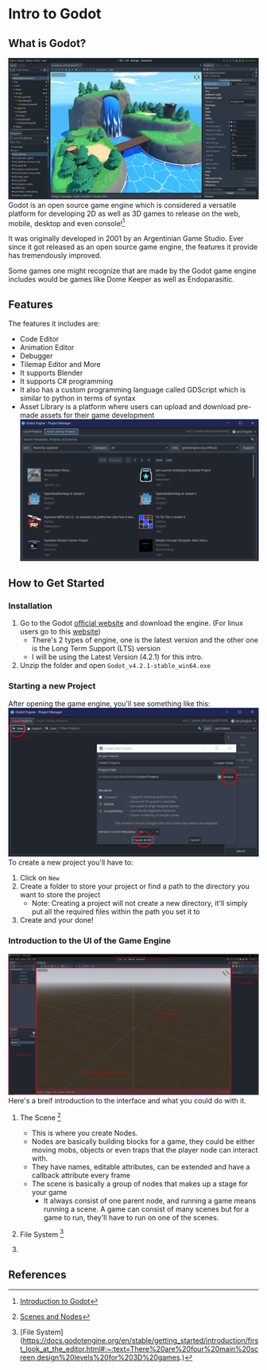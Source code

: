 # Intro to Godot

## What is Godot?
![Godot Game Engine.png](02-3d-outdoor-with-editor.png)
Godot is an open source game engine which is considered a versatile platform for developing 2D as well as 3D games to release on the web, mobile, desktop and even console![^1]

It was originally developed in 2001 by an Argentinian Game Studio. Ever since it got released as an open source game engine, the features it provide has tremendously improved.

Some games one might recognize that are made by the Godot game engine includes would be games like Dome Keeper as well as Endoparasitic.

## Features

The features it includes are:
- Code Editor
- Animation Editor
- Debugger
- Tilemap Editor and More
- It supports Blender
- It supports C# programming
- It also has a custom programming language called GDScript which is similar to python in terms of syntax
- Asset Library is a platform where users can upload and download pre-made assets for their game development
![Godot Asset Library](Godot-intro-2.jpg)

## How to Get Started
### Installation
1. Go to the Godot [official website](https://godotengine.org/) and download the engine. (For linux users go to this [website](https://godotengine.org/download/linux/))
	- There's 2 types of engine, one is the latest version and the other one is the Long Term Support (LTS) version
	- I will be using the Latest Version (4.2.1) for this intro.
2. Unzip the folder and open `Godot_v4.2.1-stable_win64.exe`
### Starting a new Project
After opening the game engine, you'll see something like this:
![Godot Project Menu](Godot-intro-1.jpg)
To create a new project you'll have to:
1. Click on `New`
2. Create a folder to store your project or find a path to the directory you want to store the project
	- Note: Creating a project will not create a new directory, it'll simply put all the required files within the path you set it to
3. Create and your done!
### Introduction to the UI of the Game Engine
![Godot Project View](Godot-intro-3.jpg)
Here's a breif introduction to the interface and what you could do with it.
1. The Scene [^2]
   - This is where you create Nodes.
   	- Nodes are basically building blocks for a game, they could be either moving mobs, objects or even traps that the player node can interact with.
   	- They have names, editable attributes, can be extended and have a callback attribute every frame
   - The scene is basically a group of nodes that makes up a stage for your game
        - It always consist of one parent node, and running a game means running a scene. A game can consist of many scenes but for a game to run, they'll have to run on one of the scenes.
2. File System [^3]
     
3. 
## References
[^1]: [Introduction to Godot](https://docs.godotengine.org/en/stable/getting_started/introduction/introduction_to_godot.html)
[^2]: [Scenes and Nodes](https://docs.godotengine.org/en/3.1/getting_started/step_by_step/scenes_and_nodes.html#scenes)
[^3]: [File System] (https://docs.godotengine.org/en/stable/getting_started/introduction/first_look_at_the_editor.html#:~:text=There%20are%20four%20main%20screen,design%20levels%20for%203D%20games.)
